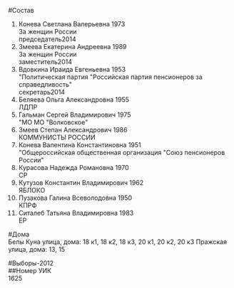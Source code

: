 #Состав  
1. Конева Светлана Валерьевна 1973  
    За женщин России  
    председатель2014  
2. Змеева Екатерина Андреевна 1989  
    За женщин России  
    заместитель2014  
3. Вдовкина Ираида Евгеньевна 1953  
    "Политическая партия "Российская партия пенсионеров за справедливость"  
    секретарь2014  
4. Беляева Ольга Александровна 1955  
    ЛДПР  
5. Гальман Сергей Владимирович 1975  
    "МО МО "Волковское"  
6. Змеев Степан Александрович 1986  
    КОММУНИСТЫ РОССИИ  
7. Конева Валентина Константиновна 1951  
    "Общероссийская общественная организация "Союз пенсионеров России"  
8. Курасова Надежда Романовна 1970  
    СР  
9. Кутузов Константин Владимирович 1962  
    ЯБЛОКО  
10. Пузакова Галина Всеволодовна 1950  
    КПРФ  
11. Ситалеб Татьяна Владимировна 1983  
    ЕР  

#Дома  
Белы Куна улица, дома: 18 к1, 18 к2, 18 к3, 20 к1, 20 к2, 20 к3 Пражская улица, дома: 13, 15  
  
#Выборы-2012  
##Номер УИК  
1625  
